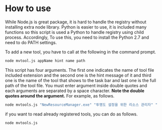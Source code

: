 # How to use
While Node.js is great package, it is hard to handle the registry without installing extra node library. Python is easier to use, it is included many functions so this script is used a Python to handle registry using child process. Accordingly, To use this, you need to install the Python 2.7 and need to do PATH settings.

To add a new tool, you have to call at the following in the command prompt. 

```cmd
node mvtool.js appName hint name path
```

This script has four arguments. The first one indicates the name of tool file included extension and the second one is the hint message of it and third one is the name of the tool that shows to the task bar and last one is the full path of the tool file. You must enter argument inside double quotes and each arguments are separated by a space character. **Note the double quotes around the argument.** For example, as follows.

```cmd
node mvtools.js "NewResourceManager.exe" "투명도 설정을 위한 리소스 관리자" "New Resource Manager" "C:/Users/U/Desktop/MV/Windows/NewResourceManager"
```

if you want to read already registered tools, you can do as follows.

```cmd
node mvtools.js
```